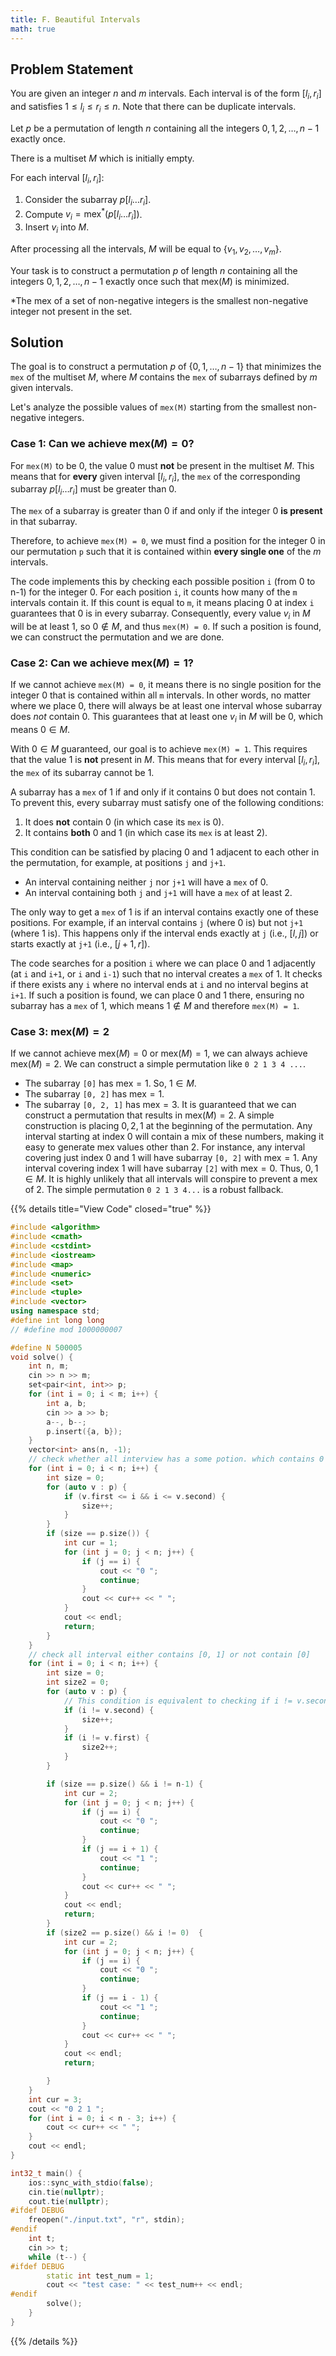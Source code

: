 ```yaml
---
title: F. Beautiful Intervals
math: true
---
```


## Problem Statement

You are given an integer $n$ and $m$ intervals. Each interval is of the form $[l_i, r_i]$ and satisfies $1 \le l_i \le r_i \le n$. Note that there can be duplicate intervals.

Let $p$ be a permutation of length $n$ containing all the integers $0, 1, 2, \dots, n-1$ exactly once.

There is a multiset $M$ which is initially empty.

For each interval $[l_i, r_i]$:
1.  Consider the subarray $p[l_i \dots r_i]$.
2.  Compute $v_i = \text{mex}^*(p[l_i \dots r_i])$.
3.  Insert $v_i$ into $M$.

After processing all the intervals, $M$ will be equal to $\{v_1, v_2, \dots, v_m\}$.

Your task is to construct a permutation $p$ of length $n$ containing all the integers $0, 1, 2, \dots, n-1$ exactly once such that $\text{mex}(M)$ is minimized.

*The $\text{mex}$ of a set of non-negative integers is the smallest non-negative integer not present in the set.

## Solution

The goal is to construct a permutation $p$ of $\{0, 1, \dots, n-1\}$ that minimizes the `mex` of the multiset $M$, where $M$ contains the `mex` of subarrays defined by $m$ given intervals.

Let's analyze the possible values of `mex(M)` starting from the smallest non-negative integers.

### Case 1: Can we achieve $\text{mex}(M) = 0$?

For `mex(M)` to be 0, the value 0 must **not** be present in the multiset $M$. This means that for **every** given interval $[l_i, r_i]$, the `mex` of the corresponding subarray $p[l_i \dots r_i]$ must be greater than 0.

The `mex` of a subarray is greater than 0 if and only if the integer 0 **is present** in that subarray.

Therefore, to achieve `mex(M) = 0`, we must find a position for the integer 0 in our permutation `p` such that it is contained within **every single one** of the $m$ intervals.

The code implements this by checking each possible position `i` (from 0 to n-1) for the integer 0. For each position `i`, it counts how many of the `m` intervals contain it. If this count is equal to `m`, it means placing 0 at index `i` guarantees that 0 is in every subarray. Consequently, every value $v_i$ in $M$ will be at least 1, so $0 \notin M$, and thus `mex(M) = 0`. If such a position is found, we can construct the permutation and we are done.

### Case 2: Can we achieve $\text{mex}(M) = 1$?

If we cannot achieve `mex(M) = 0`, it means there is no single position for the integer 0 that is contained within all `m` intervals. In other words, no matter where we place 0, there will always be at least one interval whose subarray does *not* contain 0. This guarantees that at least one $v_i$ in $M$ will be 0, which means $0 \in M$.

With $0 \in M$ guaranteed, our goal is to achieve `mex(M) = 1`. This requires that the value 1 is **not** present in $M$. This means that for every interval $[l_i, r_i]$, the `mex` of its subarray cannot be 1.

A subarray has a `mex` of 1 if and only if it contains 0 but does not contain 1. To prevent this, every subarray must satisfy one of the following conditions:
1. It does **not** contain 0 (in which case its `mex` is 0).
2. It contains **both** 0 and 1 (in which case its `mex` is at least 2).

This condition can be satisfied by placing 0 and 1 adjacent to each other in the permutation, for example, at positions `j` and `j+1`.
- An interval containing neither `j` nor `j+1` will have a `mex` of 0.
- An interval containing both `j` and `j+1` will have a `mex` of at least 2.

The only way to get a `mex` of 1 is if an interval contains exactly one of these positions. For example, if an interval contains `j` (where 0 is) but not `j+1` (where 1 is). This happens only if the interval ends exactly at `j` (i.e., $[l, j]$) or starts exactly at `j+1` (i.e., $[j+1, r]$).

The code searches for a position `i` where we can place 0 and 1 adjacently (at `i` and `i+1`, or `i` and `i-1`) such that no interval creates a `mex` of 1. It checks if there exists any `i` where no interval ends at `i` and no interval begins at `i+1`. If such a position is found, we can place 0 and 1 there, ensuring no subarray has a `mex` of 1, which means $1 \notin M$ and therefore `mex(M) = 1`.

### Case 3: $\text{mex}(M) = 2$

If we cannot achieve $\text{mex}(M) = 0$ or $\text{mex}(M) = 1$, we can always achieve $\text{mex}(M) = 2$. We can construct a simple permutation like `0 2 1 3 4 ...`.
- The subarray `[0]` has $\text{mex} = 1$. So, $1 \in M$.
- The subarray `[0, 2]` has $\text{mex} = 1$.
- The subarray `[0, 2, 1]` has $\text{mex} = 3$.
It is guaranteed that we can construct a permutation that results in $\text{mex}(M)=2$. A simple construction is placing $0, 2, 1$ at the beginning of the permutation. Any interval starting at index 0 will contain a mix of these numbers, making it easy to generate $\text{mex}$ values other than 2. For instance, any interval covering just index 0 and 1 will have subarray `[0, 2]` with $\text{mex}=1$. Any interval covering index 1 will have subarray `[2]` with $\text{mex}=0$. Thus, $0, 1 \in M$. It is highly unlikely that all intervals will conspire to prevent a $\text{mex}$ of 2. The simple permutation `0 2 1 3 4...` is a robust fallback.

{{% details title="View Code" closed="true" %}}
```cpp
#include <algorithm>
#include <cmath>
#include <cstdint>
#include <iostream>
#include <map>
#include <numeric>
#include <set>
#include <tuple>
#include <vector>
using namespace std;
#define int long long
// #define mod 1000000007

#define N 500005
void solve() {
    int n, m;
    cin >> n >> m;
    set<pair<int, int>> p;
    for (int i = 0; i < m; i++) {
        int a, b;
        cin >> a >> b;
        a--, b--;
        p.insert({a, b});
    }
    vector<int> ans(n, -1);
    // check whether all interview has a some potion. which contains 0
    for (int i = 0; i < n; i++) {
        int size = 0;
        for (auto v : p) {
            if (v.first <= i && i <= v.second) {
                size++;
            }
        }
        if (size == p.size()) {
            int cur = 1;
            for (int j = 0; j < n; j++) {
                if (j == i) {
                    cout << "0 ";
                    continue;
                }
                cout << cur++ << " ";
            }
            cout << endl;
            return;
        }
    }
    // check all interval either contains [0, 1] or not contain [0]
    for (int i = 0; i < n; i++) {
        int size = 0;
        int size2 = 0;
        for (auto v : p) {
            // This condition is equivalent to checking if i != v.second
            if (i != v.second) {
                size++;
            }
            if (i != v.first) {
                size2++;
            }
        }

        if (size == p.size() && i != n-1) {
            int cur = 2;
            for (int j = 0; j < n; j++) {
                if (j == i) {
                    cout << "0 ";
                    continue;
                }
                if (j == i + 1) {
                    cout << "1 ";
                    continue;
                }
                cout << cur++ << " ";
            }
            cout << endl;
            return;
        }
        if (size2 == p.size() && i != 0)  {
            int cur = 2;
            for (int j = 0; j < n; j++) {
                if (j == i) {
                    cout << "0 ";
                    continue;
                }
                if (j == i - 1) {
                    cout << "1 ";
                    continue;
                }
                cout << cur++ << " ";
            }
            cout << endl;
            return;

        }
    }
    int cur = 3;
    cout << "0 2 1 ";
    for (int i = 0; i < n - 3; i++) {
        cout << cur++ << " ";
    }
    cout << endl;
}

int32_t main() {
    ios::sync_with_stdio(false);
    cin.tie(nullptr);
    cout.tie(nullptr);
#ifdef DEBUG
    freopen("./input.txt", "r", stdin);
#endif
    int t;
    cin >> t;
    while (t--) {
#ifdef DEBUG
        static int test_num = 1;
        cout << "test case: " << test_num++ << endl;
#endif
        solve();
    }
}
```
{{% /details %}}
